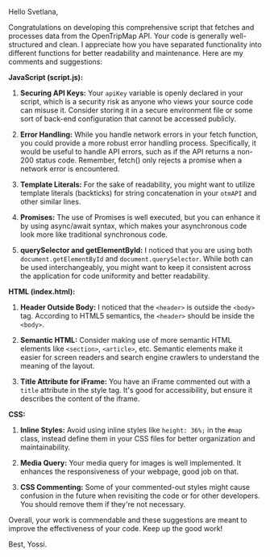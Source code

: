 Hello Svetlana,

Congratulations on developing this comprehensive script that fetches and processes data from the OpenTripMap API. Your code is generally well-structured and clean. I appreciate how you have separated functionality into different functions for better readability and maintenance. Here are my comments and suggestions:

**JavaScript (script.js):**

1. **Securing API Keys:** Your `apiKey` variable is openly declared in your script, which is a security risk as anyone who views your source code can misuse it. Consider storing it in a secure environment file or some sort of back-end configuration that cannot be accessed publicly.

2. **Error Handling:** While you handle network errors in your fetch function, you could provide a more robust error handling process. Specifically, it would be useful to handle API errors, such as if the API returns a non-200 status code. Remember, fetch() only rejects a promise when a network error is encountered. 

3. **Template Literals:** For the sake of readability, you might want to utilize template literals (backticks) for string concatenation in your `otmAPI` and other similar lines.

4. **Promises:** The use of Promises is well executed, but you can enhance it by using async/await syntax, which makes your asynchronous code look more like traditional synchronous code.

5. **querySelector and getElementById:** I noticed that you are using both `document.getElementById` and `document.querySelector`. While both can be used interchangeably, you might want to keep it consistent across the application for code uniformity and better readability.

**HTML (index.html):**

1. **Header Outside Body:** I noticed that the `<header>` is outside the `<body>` tag. According to HTML5 semantics, the `<header>` should be inside the `<body>`. 

2. **Semantic HTML:** Consider making use of more semantic HTML elements like `<section>`, `<article>`, etc. Semantic elements make it easier for screen readers and search engine crawlers to understand the meaning of the layout.

3. **Title Attribute for iFrame:** You have an iFrame commented out with a `title` attribute in the style tag. It's good for accessibility, but ensure it describes the content of the iframe.

**CSS:**

1. **Inline Styles:** Avoid using inline styles like `height: 36%;` in the `#map` class, instead define them in your CSS files for better organization and maintainability.

2. **Media Query:** Your media query for images is well implemented. It enhances the responsiveness of your webpage, good job on that.

3. **CSS Commenting:** Some of your commented-out styles might cause confusion in the future when revisiting the code or for other developers. You should remove them if they're not necessary.

Overall, your work is commendable and these suggestions are meant to improve the effectiveness of your code. Keep up the good work! 

Best,
Yossi.
